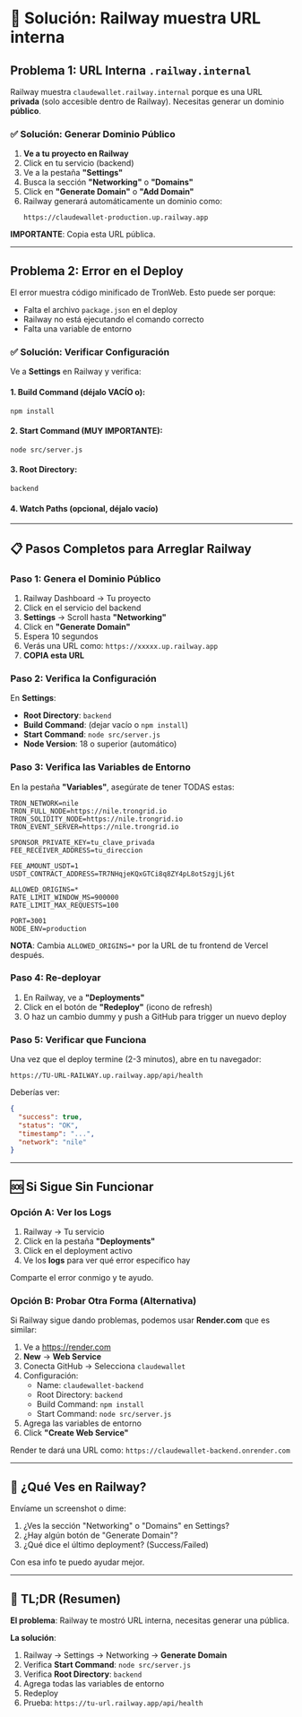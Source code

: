 # 🔧 Solución: Railway muestra URL interna

## Problema 1: URL Interna `.railway.internal`

Railway muestra `claudewallet.railway.internal` porque es una URL **privada** (solo accesible dentro de Railway). Necesitas generar un dominio **público**.

### ✅ Solución: Generar Dominio Público

1. **Ve a tu proyecto en Railway**
2. Click en tu servicio (backend)
3. Ve a la pestaña **"Settings"**
4. Busca la sección **"Networking"** o **"Domains"**
5. Click en **"Generate Domain"** o **"Add Domain"**
6. Railway generará automáticamente un dominio como:
   ```
   https://claudewallet-production.up.railway.app
   ```

**IMPORTANTE**: Copia esta URL pública.

---

## Problema 2: Error en el Deploy

El error muestra código minificado de TronWeb. Esto puede ser porque:
- Falta el archivo `package.json` en el deploy
- Railway no está ejecutando el comando correcto
- Falta una variable de entorno

### ✅ Solución: Verificar Configuración

Ve a **Settings** en Railway y verifica:

#### 1. Build Command (déjalo VACÍO o):
```
npm install
```

#### 2. Start Command (MUY IMPORTANTE):
```
node src/server.js
```

#### 3. Root Directory:
```
backend
```

#### 4. Watch Paths (opcional, déjalo vacío)

---

## 📋 Pasos Completos para Arreglar Railway

### Paso 1: Genera el Dominio Público

1. Railway Dashboard → Tu proyecto
2. Click en el servicio del backend
3. **Settings** → Scroll hasta **"Networking"**
4. Click en **"Generate Domain"**
5. Espera 10 segundos
6. Verás una URL como: `https://xxxxx.up.railway.app`
7. **COPIA esta URL**

### Paso 2: Verifica la Configuración

En **Settings**:

- **Root Directory**: `backend`
- **Build Command**: (dejar vacío o `npm install`)
- **Start Command**: `node src/server.js`
- **Node Version**: 18 o superior (automático)

### Paso 3: Verifica las Variables de Entorno

En la pestaña **"Variables"**, asegúrate de tener TODAS estas:

```
TRON_NETWORK=nile
TRON_FULL_NODE=https://nile.trongrid.io
TRON_SOLIDITY_NODE=https://nile.trongrid.io
TRON_EVENT_SERVER=https://nile.trongrid.io

SPONSOR_PRIVATE_KEY=tu_clave_privada
FEE_RECEIVER_ADDRESS=tu_direccion

FEE_AMOUNT_USDT=1
USDT_CONTRACT_ADDRESS=TR7NHqjeKQxGTCi8q8ZY4pL8otSzgjLj6t

ALLOWED_ORIGINS=*
RATE_LIMIT_WINDOW_MS=900000
RATE_LIMIT_MAX_REQUESTS=100

PORT=3001
NODE_ENV=production
```

**NOTA**: Cambia `ALLOWED_ORIGINS=*` por la URL de tu frontend de Vercel después.

### Paso 4: Re-deployar

1. En Railway, ve a **"Deployments"**
2. Click en el botón de **"Redeploy"** (icono de refresh)
3. O haz un cambio dummy y push a GitHub para trigger un nuevo deploy

### Paso 5: Verificar que Funciona

Una vez que el deploy termine (2-3 minutos), abre en tu navegador:

```
https://TU-URL-RAILWAY.up.railway.app/api/health
```

Deberías ver:
```json
{
  "success": true,
  "status": "OK",
  "timestamp": "...",
  "network": "nile"
}
```

---

## 🆘 Si Sigue Sin Funcionar

### Opción A: Ver los Logs

1. Railway → Tu servicio
2. Click en la pestaña **"Deployments"**
3. Click en el deployment activo
4. Ve los **logs** para ver qué error específico hay

Comparte el error conmigo y te ayudo.

### Opción B: Probar Otra Forma (Alternativa)

Si Railway sigue dando problemas, podemos usar **Render.com** que es similar:

1. Ve a https://render.com
2. **New** → **Web Service**
3. Conecta GitHub → Selecciona `claudewallet`
4. Configuración:
   - Name: `claudewallet-backend`
   - Root Directory: `backend`
   - Build Command: `npm install`
   - Start Command: `node src/server.js`
5. Agrega las variables de entorno
6. Click **"Create Web Service"**

Render te dará una URL como: `https://claudewallet-backend.onrender.com`

---

## 📸 ¿Qué Ves en Railway?

Envíame un screenshot o dime:
1. ¿Ves la sección "Networking" o "Domains" en Settings?
2. ¿Hay algún botón de "Generate Domain"?
3. ¿Qué dice el último deployment? (Success/Failed)

Con esa info te puedo ayudar mejor.

---

## 🎯 TL;DR (Resumen)

**El problema**: Railway te mostró URL interna, necesitas generar una pública.

**La solución**:
1. Railway → Settings → Networking → **Generate Domain**
2. Verifica **Start Command**: `node src/server.js`
3. Verifica **Root Directory**: `backend`
4. Agrega todas las variables de entorno
5. Redeploy
6. Prueba: `https://tu-url.railway.app/api/health`
